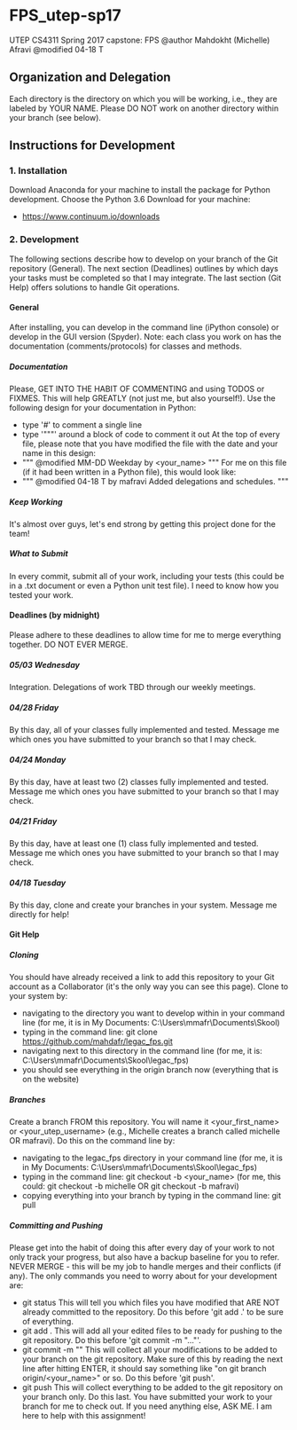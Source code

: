 # FPS_utep-sp17
UTEP CS4311 Spring 2017 capstone: FPS
@author Mahdokht (Michelle) Afravi
@modified 04-18 T

## Organization and Delegation
Each directory is the directory on which you will be working, i.e., they are labeled by YOUR NAME. Please DO NOT work on another directory within your branch (see below).

## Instructions for Development
### 1. Installation
Download Anaconda for your machine to install the package for Python development. Choose the Python 3.6 Download for your machine:
  - https://www.continuum.io/downloads
### 2. Development
The following sections describe how to develop on your branch of the Git repository (General). The next section (Deadlines) outlines by which days your tasks must be completed so that I may integrate. The last section (Git Help) offers solutions to handle Git operations.
#### General
After installing, you can develop in the command line (iPython console) or develop in the GUI version (Spyder). Note: each class you work on has the documentation (comments/protocols) for classes and methods.
##### Documentation
Please, GET INTO THE HABIT OF COMMENTING and using TODOS or FIXMES. This will help GREATLY (not just me, but also yourself!).
Use the following design for your documentation in Python:
  - type '#' to comment a single line
  - type '"""' around a block of code to comment it out
At the top of every file, please note that you have modified the file with the date and your name in this design:
  - """
       <other comments here...>
       @modified MM-DD Weekday by <your_name>
	   <short description of what you modified>
    """
For me on this file (if it had been written in a Python file), this would look like:
  - """
       <other comments here...>
	   @modified 04-18 T by mafravi
	   Added delegations and schedules.
    """
##### Keep Working
It's almost over guys, let's end strong by getting this project done for the team!
##### What to Submit
In every commit, submit all of your work, including your tests (this could be in a .txt document or even a Python unit test file). I need to know how you tested your work.
#### Deadlines (by midnight)
Please adhere to these deadlines to allow time for me to merge everything together. DO NOT EVER MERGE.
##### 05/03 Wednesday
Integration. Delegations of work TBD through our weekly meetings.
##### 04/28 Friday
By this day, all of your classes fully implemented and tested. Message me which ones you have submitted to your branch so that I may check.
##### 04/24 Monday
By this day, have at least two (2) classes fully implemented and tested. Message me which ones you have submitted to your branch so that I may check.
##### 04/21 Friday
By this day, have at least one (1) class fully implemented and tested. Message me which ones you have submitted to your branch so that I may check.
##### 04/18 Tuesday
By this day, clone and create your branches in your system. Message me directly for help!
#### Git Help
##### Cloning
You should have already received a link to add this repository to your Git account as a Collaborator (it's the only way you can see this page). Clone to your system by:
  - navigating to the directory you want to develop within in your command line (for me, it is in My Documents: C:\Users\mmafr\Documents\Skool\)
  - typing in the command line: git clone https://github.com/mahdafr/legac_fps.git
  - navigating next to this directory in the command line (for me, it is: C:\Users\mmafr\Documents\Skool\legac_fps)
  - you should see everything in the origin branch now (everything that is on the website)
##### Branches
Create a branch FROM this repository. You will name it <your_first_name> or <your_utep_username> (e.g., Michelle creates a branch called michelle OR mafravi). Do this on the command line by:
  - navigating to the legac_fps directory in your command line (for me, it is in My Documents: C:\Users\mmafr\Documents\Skool\legac_fps)
  - typing in the command line: git checkout -b <your_name> (for me, this could: git checkout -b michelle OR git checkout -b mafravi)
  - copying everything into your branch by typing in the command line: git pull
##### Committing and Pushing
Please get into the habit of doing this after every day of your work to not only track your progress, but also have a backup baseline for you to refer.
NEVER MERGE - this will be my job to handle merges and their conflicts (if any). The only commands you need to worry about for your development are:
  - git status
    This will tell you which files you have modified that ARE NOT already committed to the repository. Do this before 'git add .' to be sure of everything.
  - git add .
    This will add all your edited files to be ready for pushing to the git repository. Do this before 'git commit -m "..."'.
  - git commit -m "<useful message here>"
    This will collect all your modifications to be added to your branch on the git repository. Make sure of this by reading the next line after hitting ENTER, it should say something like "on git branch origin/<your_name>" or so. Do this before 'git push'.
  - git push
    This will collect everything to be added to the git repository on your branch only. Do this last. You have submitted your work to your branch for me to check out.
If you need anything else, ASK ME. I am here to help with this assignment!